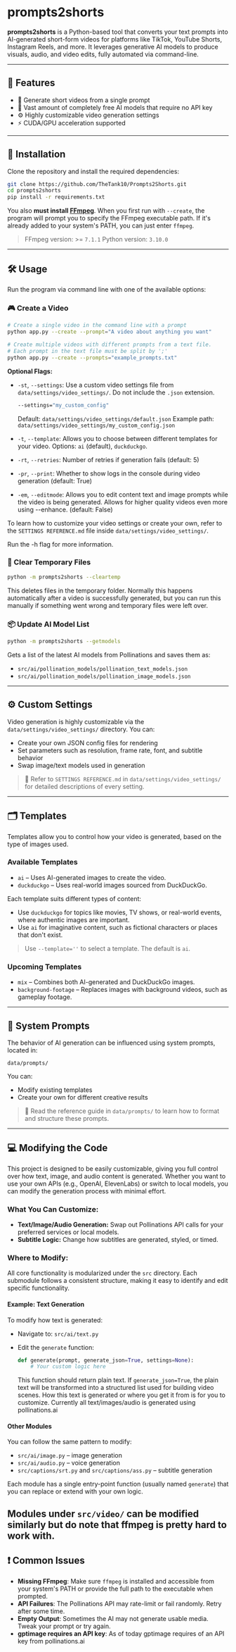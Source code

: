 # prompts2shorts

**prompts2shorts** is a Python-based tool that converts your text prompts into AI-generated short-form videos for platforms like TikTok, YouTube Shorts, Instagram Reels, and more. It leverages generative AI models to produce visuals, audio, and video edits, fully automated via command-line.

---

## 🔧 Features

* 🎥 Generate short videos from a single prompt
* 🧠 Vast amount of completely free AI models that require no API key
* ⚙️ Highly customizable video generation settings
* ⚡ CUDA/GPU acceleration supported

---

## 🚀 Installation

Clone the repository and install the required dependencies:

```bash
git clone https://github.com/TheTank10/Prompts2Shorts.git
cd prompts2shorts
pip install -r requirements.txt
```

You also **must install [FFmpeg](https://www.ffmpeg.org/download.html)**. When you first run with `--create`, the program will prompt you to specify the FFmpeg executable path. If it's already added to your system's PATH, you can just enter `ffmpeg`.

> FFmpeg version: >= `7.1.1`
> Python version: `3.10.0`
---

## 🛠️ Usage

Run the program via command line with one of the available options:

### 🎮 Create a Video

```bash
# Create a single video in the command line with a prompt
python app.py --create --prompt="A video about anything you want"

# Create multiple videos with different prompts from a text file. 
# Each prompt in the text file must be split by ';'
python app.py --create --prompts="example_prompts.txt"
```

**Optional Flags:**

* `-st`, `--settings`: Use a custom video settings file from `data/settings/video_settings/`. Do not include the `.json` extension.

  ```bash
  --settings="my_custom_config"
  ```

  Default: `data/settings/video_settings/default.json`
  Example path: `data/settings/video_settings/my_custom_config.json`

* `-t`, `--template`: Allows you to choose between different templates for your video. Options: `ai` (default), `duckduckgo`. 
* `-rt`, `--retries`: Number of retries if generation fails (default: 5)
* `-pr`, `--print`: Whether to show logs in the console during video generation (default: True)
* `-em`, `--editmode`: Allows you to edit content text and image prompts while the video is being generated. Allows for higher quality videos even more using --enhance. (default: False)

To learn how to customize your video settings or create your own, refer to the `SETTINGS REFERENCE.md` file inside `data/settings/video_settings/`.

Run the -h flag for more information.

### 🧹 Clear Temporary Files

```bash
python -m prompts2shorts --cleartemp
```

This deletes files in the temporary folder. Normally this happens automatically after a video is successfully generated, but you can run this manually if something went wrong and temporary files were left over.

### 📦 Update AI Model List

```bash
python -m prompts2shorts --getmodels
```

Gets a list of the latest AI models from Pollinations and saves them as:

* `src/ai/pollination_models/pollination_text_models.json`
* `src/ai/pollination_models/pollination_image_models.json`

---

## ⚙️ Custom Settings

Video generation is highly customizable via the `data/settings/video_settings/` directory. You can:

* Create your own JSON config files for rendering
* Set parameters such as resolution, frame rate, font, and subtitle behavior
* Swap image/text models used in generation

> 📃 Refer to `SETTINGS REFERENCE.md` in `data/settings/video_settings/` for detailed descriptions of every setting.

---

## 🗂️ Templates

Templates allow you to control how your video is generated, based on the type of images used.

### Available Templates

* `ai` – Uses AI-generated images to create the video.
* `duckduckgo` – Uses real-world images sourced from DuckDuckGo.

Each template suits different types of content:

* Use `duckduckgo` for topics like movies, TV shows, or real-world events, where authentic images are important.
* Use `ai` for imaginative content, such as fictional characters or places that don't exist.

> Use `--template=''` to select a template. The default is `ai`.

### Upcoming Templates

* `mix` – Combines both AI-generated and DuckDuckGo images.
* `background-footage` – Replaces images with background videos, such as gameplay footage.

---

## 🧠 System Prompts

The behavior of AI generation can be influenced using system prompts, located in:

```
data/prompts/
```

You can:

* Modify existing templates
* Create your own for different creative results

> 📃 Read the reference guide in `data/prompts/` to learn how to format and structure these prompts.

---

## 💻 Modifying the Code

This project is designed to be easily customizable, giving you full control over how text, image, and audio content is generated. Whether you want to use your own APIs (e.g., OpenAI, ElevenLabs) or switch to local models, you can modify the generation process with minimal effort.

### What You Can Customize:

* **Text/Image/Audio Generation:** Swap out Pollinations API calls for your preferred services or local models.
* **Subtitle Logic:** Change how subtitles are generated, styled, or timed.

### Where to Modify:

All core functionality is modularized under the `src` directory. Each submodule follows a consistent structure, making it easy to identify and edit specific functionality.

#### Example: Text Generation

To modify how text is generated:

* Navigate to: `src/ai/text.py`
* Edit the `generate` function:

  ```python
  def generate(prompt, generate_json=True, settings=None):
      # Your custom logic here
  ```

  This function should return plain text. If `generate_json=True`, the plain text will be transformed into a structured list used for building video scenes. How this text is generated or where you get it from is for you to customize. Currently all text/images/audio is generated using pollinations.ai

#### Other Modules

You can follow the same pattern to modify:

* `src/ai/image.py` – image generation
* `src/ai/audio.py` – voice generation
* `src/captions/srt.py` and `src/captions/ass.py` – subtitle generation

Each module has a single entry-point function (usually named `generate`) that you can replace or extend with your own logic.

Modules under `src/video/` can be modified similarly but do note that ffmpeg is pretty hard to work with.
---

## ❗ Common Issues

* **Missing FFmpeg**: Make sure `ffmpeg` is installed and accessible from your system's PATH or provide the full path to the executable when prompted.
* **API Failures**: The Pollinations API may rate-limit or fail randomly. Retry after some time.
* **Empty Output**: Sometimes the AI may not generate usable media. Tweak your prompt or try again.
* **gptimage requires an API key**: As of today gptimage requires of an API key from pollinations.ai